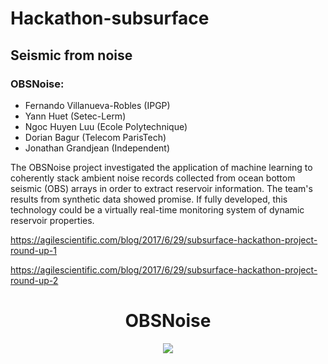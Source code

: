 # Hackathon-subsurface

## Seismic from noise

### OBSNoise:

- Fernando Villanueva-Robles (IPGP)
- Yann Huet (Setec-Lerm)
- Ngoc Huyen Luu (Ecole Polytechnique)
- Dorian Bagur (Telecom ParisTech)
- Jonathan Grandjean (Independent)

The OBSNoise project investigated the application of machine learning to coherently stack ambient noise records collected from ocean bottom seismic (OBS) arrays in order to extract reservoir information. The team's results from synthetic data showed promise. If fully developed, this technology could be a virtually real-time monitoring system of dynamic reservoir properties.

https://agilescientific.com/blog/2017/6/29/subsurface-hackathon-project-round-up-1

https://agilescientific.com/blog/2017/6/29/subsurface-hackathon-project-round-up-2

<h1 align="center">OBSNoise</h1>

  <p align="center">
    <img  align="center" src="https://static1.squarespace.com/static/549dcda5e4b0a47d0ae1db1e/t/59554018ccf2101e40a098b0/1498759217159/?format=750w">
  </p>
  


